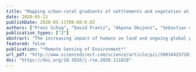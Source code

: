 ```yaml
---
title: "Mapping urban-rural gradients of settlements and vegetation at national scale using Sentinel-2 spectral-temporal metrics and regression-based unmixing with synthetic training data"
date: 2020-05-11
publishDate: 2020-05-11T08:00:0.0Z
authors: ["Franz Schug", "David Frantz", "Akpona Okujeni", "Sebastian van der Linden", "Patrick Hostert"]
publication_types: ["2"]
abstract: "The increasing impact of humans on land and ongoing global population growth requires an improved understanding of land cover (LC) and land use (LU) processes related to settlements. The heterogeneity of built-up areas and infrastructures as well as the importance of not only mapping, but also characterizing anthropogenic structures suggests using a sub-pixel mapping approach for analysing related LC from space. We implement a regression-based unmixing approach for mapping built-up surfaces and infrastructure, woody vegetation and non-woody vegetation for all of Germany and Austria at 10 m resolution to demonstrate the potential of sub-pixel mapping. We map LC fractions for one point in time, using all available Sentinel-2 data from 2017 and 2018 (<70% cloud cover). We combine the concept of synthetically mixed training data with statistical aggregations from spectral-temporal metrics (STM) derived from Sentinel-2 reflectance time series. We specifically examine how STM can be used for creating synthetically mixed training data. STM are known to facilitate large area mapping by being largely independent of image acquisition dates and inherently incorporate phenological information. Vegetation is an important part of settlements and time series information supports its mapping. Synthetically mixed training data facilitates a streamlined training by using pure reference spectra to generate artificial mixtures as input to regression modelling of LC fractions in mixed pixels. We here show how combining both offers great potential for wall-to-wall LC fraction mapping. We further investigate the positive effect of STM on map results by comparing the performance of different subsets of STM combinations. Our results indicate that many STM combinations containing spectral variability and vegetation indices provide suitable input to creating synthetic training data for regression-based fraction mapping. Results for built-up surfaces and infrastructure (MAE 0.13/RMSE 0.18 at 20 m resolution), woody vegetation (0.18, 0.22) and non-woody vegetation (0.14, 0.19) are highly consistent across Germany and Austria. Only a few surface types were not accurately predicted in our nation-wide mapping. Further research is required to optimize mapping of temporally invariant bare soil and rock surfaces that show spectral similarity to built-up surfaces and infrastructure. The proposed methodology combines benefits of both regression-based modelling with synthetically mixed training data and STM, and thus facilitates mapping of LC fractions on a national scale and at high resolution. Such information will allow to better characterize settlements and identifying processes such as densification that are best represented by continuous LC mapping."
featured: false
publication: "*Remote Sensing of Environment*"
url_pdf: "http://www.sciencedirect.com/science/article/pii/S0034425720301802"
doi: "https://doi.org/10.1016/j.rse.2020.111810"
---
```


